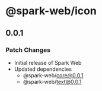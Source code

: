 # @spark-web/icon

## 0.0.1

### Patch Changes

- Initial release of Spark Web
- Updated dependencies
  - @spark-web/core@0.0.1
  - @spark-web/text@0.0.1
